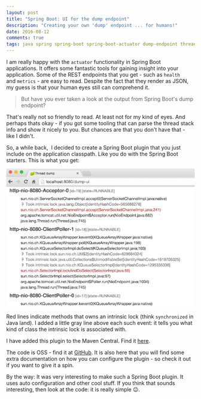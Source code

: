 ```yaml
---
layout: post
title: "Spring Boot: UI for the dump endpoint"
description: "Creating your own 'dump' endpoint ... for humans!"
date: 2016-08-12
comments: true
tags: java spring spring-boot spring-boot-actuator dump-endpoint thread-dump
---
```


I am really happy with the `actuator` functionality in Spring Boot applications. It offers some fantastic tools for gaining insight into your application. Some of the REST endpoints that you get - such as `health` and `metrics` - are easy to read. Despite the fact that they render as JSON, my guess is that your human eyes still can comprehend it.

<blockquote class="blockquote">But have you ever taken a look at the output from Spring Boot's dump endpoint?</blockquote>
That's really not so friendly to read. At least not for my kind of eyes. And perhaps thats okay - if you got some tooling that can parse the thread stack info and show it nicely to you. But chances are that you don't have that - like I didn't.

So, a while back,  I decided to create a Spring Boot plugin that you just include on the application classpath. Like you do with the Spring Boot starters. This is what you get:

<img src="/img/2016-08-12-dump-ui.png" class="w-100 pl-2 pr-2" />

Red lines indicate methods that owns an intrinsic lock (think `synchronized` in Java land). I added a little gray line above each such event: it tells you what kind of class the intrinsic lock is associated with.

I have added this plugin to the Maven Central. Find it <a href="http://mvnrepository.com/artifact/com.moelholm.tools/actuator-ui-dump" target="_blank">here</a>.

The code is OSS - find it at <a href="https://github.com/nickymoelholm/tools/tree/master/actuator-ui-dump" target="_blank">GitHub</a>. It is also here that you will find some extra documentation on how you can configure the plugin - so check it out if you want to give it a spin.

By the way: It was very interesting to make such a Spring Boot plugin. It uses auto configuration and other cool stuff. If you think that sounds interesting, then look at the code: it is really simple 😉.